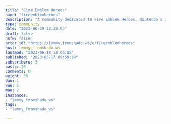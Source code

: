 ```yaml
---
title: "Fire Emblem Heroes" 
name: "fireemblemheroes"
description: "A community dedicated to Fire Emblem Heroes, Nintendo's 3rd mobile title released on February 2nd, 2017. The game is available worldwide on iOS and Android.1. **Be respectful**. Be respectful of others and their opinions.2. **Do not advocate breaking the game's TOS**. No encouraging breaking the game’s terms of service. This includes hacking, cheating, macros, APKs, and account selling/trading/giveaways.3. **No adult content**4. **Fanart must link to source**, unless it's OC, and have artist's name in the title.5. **No untagged spoilers**"
type: community
date: "2023-06-29 12:35:05"
draft: false
nsfw: false
actor_id: "https://lemmy.fromshado.ws/c/fireemblemheroes"
host: lemmy.fromshado.ws
lastmod: "2023-06-18 13:06:05"
published: "2023-06-17 05:59:39"
subscribers: 3
posts: 36
comments: 0
weight: 36
dau: 1
wau: 1
mau: 2
instances:
- "lemmy_fromshado_ws"
tags: 
- "lemmy_fromshado_ws"

---
```

